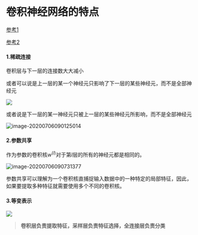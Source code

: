 # 卷积神经网络的特点




[参考1](http://www.huaxiaozhuan.com/%E6%B7%B1%E5%BA%A6%E5%AD%A6%E4%B9%A0/chapters/5_CNN.html)

[参考2](https://www.cnblogs.com/wj-1314/p/9593364.html)

#### 1.稀疏连接

卷积层与下一层的连接数大大减小

或者可以说是上一层的某一个神经元只影响了下一层的某些神经元，而不是全部神经元



![](https://gitee.com/shilongshen/image-bad/raw/master/20200706085420.png)

或者说是下一层的某一神经元只被上一层的某些神经元所影响，而不是全部神经元

![image-20200706090125014](C:\Users\HIT\AppData\Roaming\Typora\typora-user-images\image-20200706090125014.png)

#### 2.参数共享

作为参数的卷积核$w^(l)$对于第$l$层的所有的神经元都是相同的。

![image-20200706090731377](C:\Users\HIT\AppData\Roaming\Typora\typora-user-images\image-20200706090731377.png)

参数共享可以理解为一个卷积核直捕捉输入数据中的一种特定的局部特征，因此，如果要提取多种特征就需要使用多个不同的卷积核。

#### 3.等变表示

![](https://gitee.com/shilongshen/image-bad/raw/master/20200706094436.png)

> **卷积层负责提取特征，采样层负责特征选择，全连接层负责分类**
